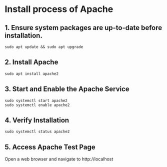 # Install process of  Apache 

## 1. Ensure system packages are up-to-date before installation.

```
sudo apt update && sudo apt upgrade
```
## 2. Install Apache

```
sudo apt install apache2 

```
## 3. Start and Enable the Apache Service

```
sudo systemctl start apache2  
sudo systemctl enable apache2

```

## 4. Verify Installation

```
sudo systemctl status apache2 
```
## 5. Access Apache Test Page

Open a web browser and navigate to http://localhost

